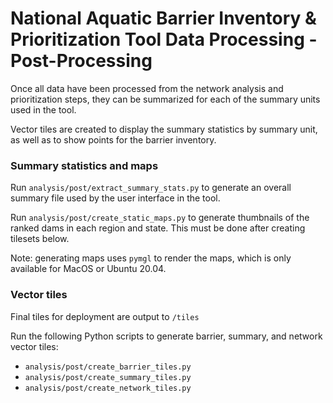 # National Aquatic Barrier Inventory & Prioritization Tool Data Processing - Post-Processing

Once all data have been processed from the network analysis and prioritization steps, they can be summarized for each of the summary units used in the tool.

Vector tiles are created to display the summary statistics by summary unit, as well as to show points for the barrier inventory.

### Summary statistics and maps

Run `analysis/post/extract_summary_stats.py` to generate an overall summary file used by the user interface in the tool.

Run `analysis/post/create_static_maps.py` to generate thumbnails of the ranked dams in each region and state. This must be done after creating tilesets below.

Note: generating maps uses `pymgl` to render the maps, which is only available for MacOS or Ubuntu 20.04.

### Vector tiles

Final tiles for deployment are output to `/tiles`

Run the following Python scripts to generate barrier, summary, and network vector tiles:

- `analysis/post/create_barrier_tiles.py`
- `analysis/post/create_summary_tiles.py`
- `analysis/post/create_network_tiles.py`
